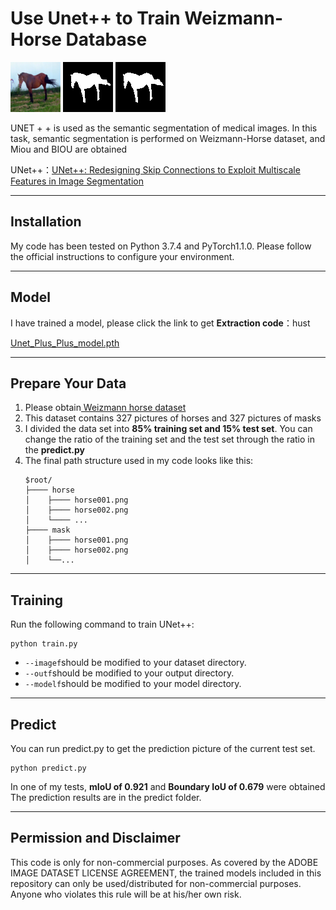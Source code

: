# Use Unet++ to Train Weizmann-Horse Database

![origin](./predict/1_origin.png )    ![mask](./predict/1_mask.png )      ![predict](./predict/1_predict.png )

UNET + + is used as the semantic segmentation of medical images. In this task, semantic segmentation is performed on Weizmann-Horse dataset, and Miou and BIOU are obtained


UNet++：[UNet++: Redesigning Skip Connections to Exploit Multiscale Features in Image Segmentation](https://ieeexplore.ieee.org/abstract/document/8932614 )

***

## Installation

My code has been tested on Python 3.7.4 and PyTorch1.1.0. Please follow the official instructions to configure your environment. 

***

## Model

I have trained a model, please click the link to get
**Extraction code**：hust

[Unet_Plus_Plus_model.pth](https://pan.baidu.com/s/14PdvvrAziTk_G1m26RvaXQ )



***
## Prepare Your Data
1. Please obtain[ Weizmann horse dataset](https://www.kaggle.com/datasets/ztaihong/weizmann-horse-database/metadata )
2. This dataset contains 327 pictures of horses and 327 pictures of masks
3. I divided the data set into **85% training set and 15% test set**. You can change the ratio of the training set and the test set through the ratio in the **predict.py**
4. The final path structure used in my code looks like this:
    ```
    $root/
    ├──── horse
    │    ├──── horse001.png
    │    ├──── horse002.png
    │    └──── ...
    ├──── mask
    │    ├──── horse001.png
    │    ├──── horse002.png
    │    └──...
    ```
***
## Training
Run the following command to train UNet++:
```
python train.py
```
-   `--imagef`should be modified to your dataset directory.
-   `--outf`should be modified to your output directory.
-   `--modelf`should be modified to your model directory.

***
## Predict
You can run predict.py to get the prediction picture of the current test set.
```
python predict.py
```
In one of my tests, **mIoU of 0.921** and **Boundary IoU of 0.679** were obtained
The prediction results are in the predict folder.

***

## Permission and Disclaimer

This code is only for non-commercial purposes. As covered by the ADOBE IMAGE DATASET LICENSE AGREEMENT, the trained models included in this repository can only be used/distributed for non-commercial purposes. Anyone who violates this rule will be at his/her own risk.
